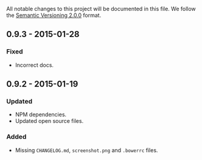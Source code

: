 All notable changes to this project will be documented in this file.
We follow the [Semantic Versioning 2.0.0](http://semver.org/) format.


## 0.9.3 - 2015-01-28

### Fixed
- Incorrect docs.


## 0.9.2 - 2015-01-19

### Updated
- NPM dependencies.
- Updated open source files.

### Added
- Missing `CHANGELOG.md`, `screenshot.png` and `.bowerrc` files.
